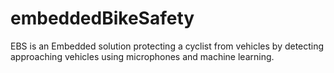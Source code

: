 # embeddedBikeSafety
EBS is an Embedded solution protecting a cyclist from vehicles by detecting approaching vehicles using microphones and machine learning.
